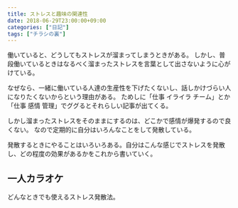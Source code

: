 ```yaml
---
title: ストレスと趣味の関連性
date: 2018-06-29T23:00:00+09:00
categories: ["日記"]
tags: ["チラシの裏"]
---
```


働いていると、どうしてもストレスが溜まってしまうときがある。
しかし、普段働いているときはなるべく溜まったストレスを言葉として出さないように心がけている。

なぜなら、一緒に働いている人達の生産性を下げたくないし、話しかけづらい人になりたくないからという理由がある。
ためしに「仕事 イライラ チーム」とか「仕事 感情 管理」でググるとそれらしい記事が出てくる。

しかし溜まったストレスをそのままにするのは、どこかで感情が爆発するので良くない。
なので定期的に自分はいろんなことをして発散している。

発散するときにやることはいろいろある。自分はこんな感じでストレスを発散し、どの程度の効果があるかをこれから書いていく。

## 一人カラオケ

どんなときでも使えるストレス発散法。
